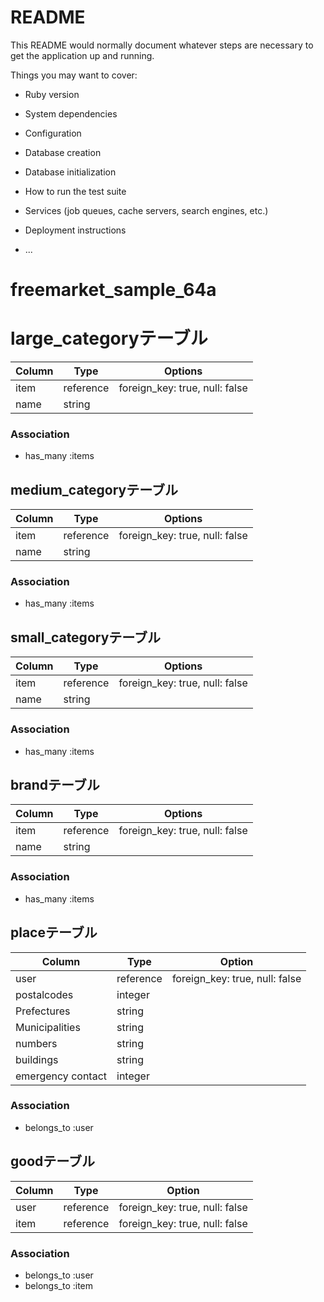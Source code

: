 # README

This README would normally document whatever steps are necessary to get the
application up and running.

Things you may want to cover:

* Ruby version

* System dependencies

* Configuration

* Database creation

* Database initialization

* How to run the test suite

* Services (job queues, cache servers, search engines, etc.)

* Deployment instructions

* ...
# freemarket_sample_64a


# large_categoryテーブル

|Column|Type|Options|
|------|----|------|
|item|reference|foreign_key: true, null: false|
|name|string|

### Association
- has_many :items


## medium_categoryテーブル

|Column|Type|Options|
|------|----|------|
|item|reference|foreign_key: true, null: false|
|name|string|

### Association
- has_many :items


## small_categoryテーブル

|Column|Type|Options|
|------|----|-------|
|item|reference|foreign_key: true, null: false|
|name|string|
### Association
- has_many :items


## brandテーブル

|Column|Type|Options|
|------|----|-------|
|item|reference|foreign_key: true, null: false|
|name|string|

### Association
- has_many :items

## placeテーブル

|Column|Type|Option|
|------|----|------|
|user|reference|foreign_key: true, null: false|
|postalcodes|integer|
|Prefectures|string|
|Municipalities|string|
|numbers|string|
|buildings|string|
|emergency contact|integer|

### Association
- belongs_to :user

## goodテーブル

|Column|Type|Option|
|------|----|------|
|user|reference|foreign_key: true, null: false|
|item|reference|foreign_key: true, null: false|

### Association
- belongs_to :user
- belongs_to :item
